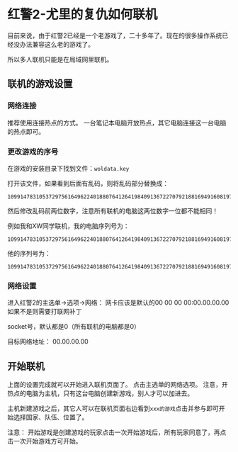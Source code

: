 # 红警2-尤里的复仇如何联机

目前来说，由于红警2已经是一个老游戏了，二十多年了。现在的很多操作系统已经没办法兼容这么老的游戏了。

所以多人联机只能是在局域网里联机。

## 联机的游戏设置

### 网络连接

推荐使用连接热点的方式。
一台笔记本电脑开放热点，其它电脑连接这一台电脑的热点即可。

### 更改游戏的序号

在游戏的安装目录下找到文件：`woldata.key`

打开该文件，如果看到后面有乱码，则将乱码部分替换成：
```
10991478310537297561649622401880764126419840913672270792188169491608197372711325057266741593997146213246811979244021552319061240\SETUP.INI
```

然后修改乱码前两位数字，注意所有联机的电脑这两位数字一位都不能相同！

例如我和XW同学联机，我的电脑序列号为：
```
10991478310537297561649622401880764126419840913672270792188169491608197372711325057266741593997146213246811979244021552319061259\SETUP.INI
```

他的序列号为：
```
10991478310537297561649622401880764126419840913672270792188169491608197372711325057266741593997146213246811979244021552319061248\SETUP.INI
```

### 网络设置

进入红警2的主选单->选项->网络：
网卡应该是默认的00 00 00 00:00.00.00.00
如果不是则需要打联网补丁

socket号，默认都是0（所有联机的电脑都是0）

目标网络地址：
00.00.00.00

## 开始联机

上面的设置完成就可以开始进入联机页面了。
点击主选单的网络选项。
注意，开热点的电脑为主机，只有这台电脑创建新游戏，别人才可以加进去。

主机新建游戏之后，其它人可以在联机页面右边看到`xxx的游戏`点击并参与即可开始选择国家、队伍、位置了。

注意：
开始游戏是创建游戏的玩家点击一次开始游戏后，所有玩家同意了，再点击一次开始游戏方可开始。
